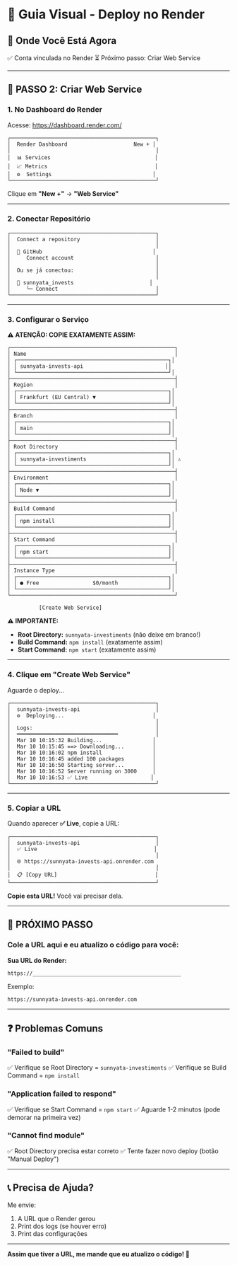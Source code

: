 # 🚀 Guia Visual - Deploy no Render

## 📍 Onde Você Está Agora

✅ Conta vinculada no Render
⏳ Próximo passo: Criar Web Service

---

## 🎯 PASSO 2: Criar Web Service

### 1. No Dashboard do Render

Acesse: https://dashboard.render.com/

```
┌──────────────────────────────────────────────┐
│  Render Dashboard                     New + │
│                                              │
│  📊 Services                                 │
│  📈 Metrics                                  │
│  ⚙️  Settings                                │
└──────────────────────────────────────────────┘
```

Clique em **"New +"** → **"Web Service"**

---

### 2. Conectar Repositório

```
┌──────────────────────────────────────────────┐
│  Connect a repository                        │
│                                              │
│  🔗 GitHub                                   │
│     Connect account                          │
│                                              │
│  Ou se já conectou:                          │
│                                              │
│  📁 sunnyata_invests                        │
│     └─ Connect                               │
└──────────────────────────────────────────────┘
```

---

### 3. Configurar o Serviço

**⚠️ ATENÇÃO: COPIE EXATAMENTE ASSIM:**

```
┌────────────────────────────────────────────────────┐
│ Name                                               │
│ ┌────────────────────────────────────────────────┐│
│ │ sunnyata-invests-api                          ││
│ └────────────────────────────────────────────────┘│
├────────────────────────────────────────────────────┤
│ Region                                             │
│ ┌────────────────────────────────────────────────┐│
│ │ Frankfurt (EU Central) ▼                       ││
│ └────────────────────────────────────────────────┘│
├────────────────────────────────────────────────────┤
│ Branch                                             │
│ ┌────────────────────────────────────────────────┐│
│ │ main                                           ││
│ └────────────────────────────────────────────────┘│
├────────────────────────────────────────────────────┤
│ Root Directory                                     │
│ ┌────────────────────────────────────────────────┐│
│ │ sunnyata-investiments                          ││ ⚠️
│ └────────────────────────────────────────────────┘│
├────────────────────────────────────────────────────┤
│ Environment                                        │
│ ┌────────────────────────────────────────────────┐│
│ │ Node ▼                                         ││
│ └────────────────────────────────────────────────┘│
├────────────────────────────────────────────────────┤
│ Build Command                                      │
│ ┌────────────────────────────────────────────────┐│
│ │ npm install                                    ││
│ └────────────────────────────────────────────────┘│
├────────────────────────────────────────────────────┤
│ Start Command                                      │
│ ┌────────────────────────────────────────────────┐│
│ │ npm start                                      ││
│ └────────────────────────────────────────────────┘│
├────────────────────────────────────────────────────┤
│ Instance Type                                      │
│ ┌────────────────────────────────────────────────┐│
│ │ ● Free                 $0/month                ││
│ └────────────────────────────────────────────────┘│
└────────────────────────────────────────────────────┘

          [Create Web Service]
```

**⚠️ IMPORTANTE:**
- **Root Directory:** `sunnyata-investiments` (não deixe em branco!)
- **Build Command:** `npm install` (exatamente assim)
- **Start Command:** `npm start` (exatamente assim)

---

### 4. Clique em "Create Web Service"

Aguarde o deploy...

```
┌──────────────────────────────────────────────┐
│  sunnyata-invests-api                        │
│  ⚙️  Deploying...                            │
│                                              │
│  Logs:                                       │
│  ════════════════════════════════            │
│  Mar 10 10:15:32 Building...                │
│  Mar 10 10:15:45 ==> Downloading...         │
│  Mar 10 10:16:02 npm install                │
│  Mar 10 10:16:45 added 100 packages         │
│  Mar 10 10:16:50 Starting server...         │
│  Mar 10 10:16:52 Server running on 3000     │
│  Mar 10 10:16:53 ✅ Live                    │
└──────────────────────────────────────────────┘
```

---

### 5. Copiar a URL

Quando aparecer **✅ Live**, copie a URL:

```
┌──────────────────────────────────────────────┐
│  sunnyata-invests-api                        │
│  ✅ Live                                     │
│                                              │
│  🌐 https://sunnyata-invests-api.onrender.com
│                                              │
│  📋 [Copy URL]                               │
└──────────────────────────────────────────────┘
```

**Copie esta URL!** Você vai precisar dela.

---

## 🎯 PRÓXIMO PASSO

### Cole a URL aqui e eu atualizo o código para você:

**Sua URL do Render:**
```
https://_______________________________________________
```

Exemplo:
```
https://sunnyata-invests-api.onrender.com
```

---

## ❓ Problemas Comuns

### "Failed to build"
✅ Verifique se Root Directory = `sunnyata-investiments`
✅ Verifique se Build Command = `npm install`

### "Application failed to respond"
✅ Verifique se Start Command = `npm start`
✅ Aguarde 1-2 minutos (pode demorar na primeira vez)

### "Cannot find module"
✅ Root Directory precisa estar correto
✅ Tente fazer novo deploy (botão "Manual Deploy")

---

## 📞 Precisa de Ajuda?

Me envie:
1. A URL que o Render gerou
2. Print dos logs (se houver erro)
3. Print das configurações

---

**Assim que tiver a URL, me mande que eu atualizo o código! 🚀**
